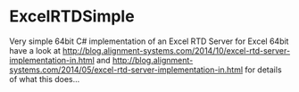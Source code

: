 ExcelRTDSimple
==============

Very simple 64bit C# implementation of an Excel RTD Server for Excel 64bit
have a look at 
http://blog.alignment-systems.com/2014/10/excel-rtd-server-implementation-in.html
and
http://blog.alignment-systems.com/2014/05/excel-rtd-server-implementation-in.html
for details of what this does...
